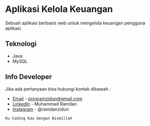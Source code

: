 # Aplikasi Kelola Keuangan
Sebuah aplikasi berbasis web untuk mengelola keuangan pengguna aplikasi.

## Teknologi
* Java
* MySQL

## Info Developer
Jika ada pertanyaan bisa hubungi kontak dibawah : 
* [Email](mailto:programzidun@gmail.com) - programzidun@gmail.com
* [LinkedIn](https://www.linkedin.com/in/ramdanzidun/) - Muhammad Ramdan
* [Instagram](https://www.instagram.com/ramdanzidun/) - @ramdanzidun


```
Ku Coding Kau dengan Bismillah
```

